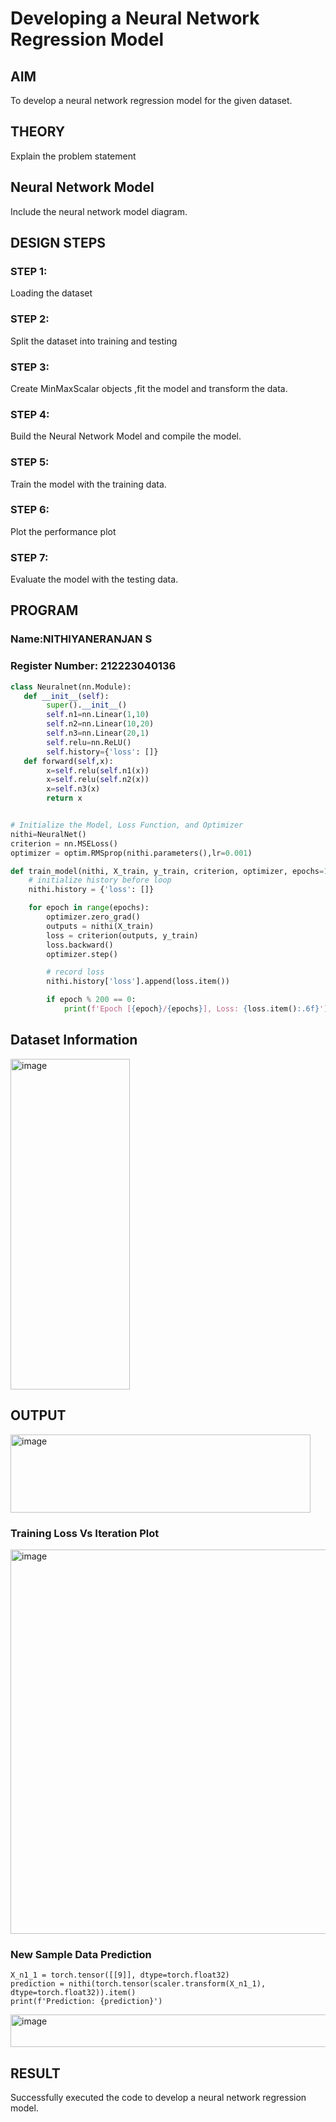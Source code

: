 # Developing a Neural Network Regression Model

## AIM

To develop a neural network regression model for the given dataset.

## THEORY

Explain the problem statement

## Neural Network Model

Include the neural network model diagram.

## DESIGN STEPS

### STEP 1:

Loading the dataset

### STEP 2:

Split the dataset into training and testing

### STEP 3:

Create MinMaxScalar objects ,fit the model and transform the data.

### STEP 4:

Build the Neural Network Model and compile the model.

### STEP 5:

Train the model with the training data.

### STEP 6:

Plot the performance plot

### STEP 7:

Evaluate the model with the testing data.

## PROGRAM
### Name:NITHIYANERANJAN S
### Register Number: 212223040136
```python
class Neuralnet(nn.Module):
   def __init__(self):
        super().__init__()
        self.n1=nn.Linear(1,10)
        self.n2=nn.Linear(10,20)
        self.n3=nn.Linear(20,1)
        self.relu=nn.ReLU()
        self.history={'loss': []}
   def forward(self,x):
        x=self.relu(self.n1(x))
        x=self.relu(self.n2(x))
        x=self.n3(x)
        return x


# Initialize the Model, Loss Function, and Optimizer
nithi=NeuralNet()
criterion = nn.MSELoss()
optimizer = optim.RMSprop(nithi.parameters(),lr=0.001)

def train_model(nithi, X_train, y_train, criterion, optimizer, epochs=1000):
    # initialize history before loop
    nithi.history = {'loss': []}

    for epoch in range(epochs):
        optimizer.zero_grad()
        outputs = nithi(X_train)
        loss = criterion(outputs, y_train)
        loss.backward()
        optimizer.step()

        # record loss
        nithi.history['loss'].append(loss.item())

        if epoch % 200 == 0:
            print(f'Epoch [{epoch}/{epochs}], Loss: {loss.item():.6f}')


```
## Dataset Information

<img width="191" height="529" alt="image" src="https://github.com/user-attachments/assets/1cb9e9e8-6c25-402f-8e80-bd74f74f2c58" />

## OUTPUT
<img width="480" height="125" alt="image" src="https://github.com/user-attachments/assets/473153db-4ac6-4de3-94ba-7f769372f2f6" />

### Training Loss Vs Iteration Plot

<img width="1011" height="615" alt="image" src="https://github.com/user-attachments/assets/cd8b63a0-448e-4505-92ac-82df4293d2eb" />

### New Sample Data Prediction
```
X_n1_1 = torch.tensor([[9]], dtype=torch.float32)
prediction = nithi(torch.tensor(scaler.transform(X_n1_1), dtype=torch.float32)).item()
print(f'Prediction: {prediction}')
```
<img width="912" height="52" alt="image" src="https://github.com/user-attachments/assets/6e904fcc-409c-43bf-ae28-064e3c41a6d5" />

## RESULT

Successfully executed the code to develop a neural network regression model.

